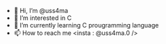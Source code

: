 - 👋 Hi, I’m @uss4ma
- 👀 I’m interested in C 
- 🌱 I’m currently learning C prougramming language
- 📫 How to reach me <insta : @uss4ma.0 />

